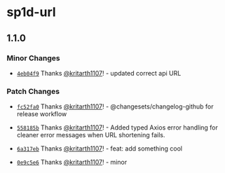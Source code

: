 # sp1d-url

## 1.1.0

### Minor Changes

- [`4eb04f9`](https://github.com/kritarth1107/sp1d-url/commit/4eb04f9f41bf04554ecadac5d5c4b4e4744cb35f) Thanks [@kritarth1107](https://github.com/kritarth1107)! - updated correct api URL

### Patch Changes

- [`fc52fa0`](https://github.com/kritarth1107/sp1d-url/commit/fc52fa0176d06c04d0aba078f16458bdb5b8890b) Thanks [@kritarth1107](https://github.com/kritarth1107)! - @changesets/changelog-github for release workflow

- [`558185b`](https://github.com/kritarth1107/sp1d-url/commit/558185bd65d8ed648fc8ef8f67b80d970eebd9ca) Thanks [@kritarth1107](https://github.com/kritarth1107)! - Added typed Axios error handling for cleaner error messages when URL shortening fails.

- [`6a317eb`](https://github.com/kritarth1107/sp1d-url/commit/6a317eba3b64ef697006931a681637702c6edaac) Thanks [@kritarth1107](https://github.com/kritarth1107)! - feat: add something cool

- [`0e9c5e6`](https://github.com/kritarth1107/sp1d-url/commit/0e9c5e69910ed4880a4b698093a430de434acef2) Thanks [@kritarth1107](https://github.com/kritarth1107)! - minor

